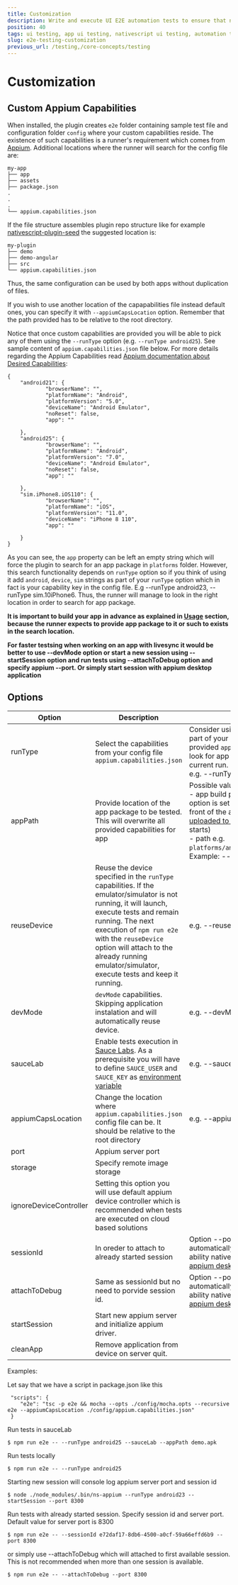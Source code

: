 ```yaml
---
title: Customization
description: Write and execute UI E2E automation tests to ensure that newly added features are working correctly and no regressions are introduced in the mobile app.
position: 40
tags: ui testing, app ui testing, nativescript ui testing, automation testing, app automation testing, nativescript automation testing, appium, ui test automation, e2e testing
slug: e2e-testing-customization
previous_url: /testing,/core-concepts/testing
---
```


# Customization 

## Custom Appium Capabilities

When installed, the plugin creates `e2e` folder containing sample test file and configuration folder `config` where your custom capabilities reside. 
The existence of such capabilities is a runner's requirement which comes from [Appium](https://github.com/appium/appium/blob/master/docs/en/writing-running-appium/caps.md). Additional locations where the runner will search for the config file are:

```
my-app
├── app
├── assets
├── package.json
.
.
.
└── appium.capabilities.json
```

If the file structure assembles plugin repo structure like for example [nativescript-plugin-seed](https://github.com/NativeScript/nativescript-plugin-seed) the suggested location is:

```
my-plugin
├── demo
├── demo-angular
├── src
└── appium.capabilities.json
```
Thus, the same configuration can be used by both apps without duplication of files.

If you wish to use another location of the capapabilities file instead default ones, you can specify it with `--appiumCapsLocation` option. Remember that the path provided has to be relative to the root directory.

Notice that once custom capabilities are provided you will be able to pick any of them using the `--runType` option (e.g. `--runType android25`). See sample content of `appium.capabilities.json` file below. For more details regarding the Appium Capabilities read [Appium documentation about Desired Capabilities](https://appium.io/docs/en/writing-running-appium/caps/):

```
{
    "android21": {
            "browserName": "",
            "platformName": "Android",
            "platformVersion": "5.0",
            "deviceName": "Android Emulator",
            "noReset": false,
            "app": ""
        
    },
    "android25": {
            "browserName": "",
            "platformName": "Android",
            "platformVersion": "7.0",
            "deviceName": "Android Emulator",
            "noReset": false,
            "app": ""
        
    },
    "sim.iPhone8.iOS110": {
            "browserName": "",
            "platformName": "iOS",
            "platformVersion": "11.0",
            "deviceName": "iPhone 8 110",
            "app": ""
        
    }
}
```

As you can see, the `app` property can be left an empty string which will force the plugin to search for an app package in `platforms` folder. However, this search functionality depends on `runType` option so if you think of using it add `android`, `device`, `sim` strings as part of your `runType` option which in fact is your capability key in the config file. E.g --runType android23, --runType sim.10iPhone6. Thus, the runner will manage to look in the right location in order to search for app package.

**It is important to build your app in advance as explained in [Usage](#usage) section, because the runner expects to provide app package to it or such to exists in the search location.**

**For faster testsing when working on an app with livesync it would be better to use --devMode option or start a new session using --startSession option and run tests using --attachToDebug option and specify appium --port. Or simply start session with appium desktop application**

## Options

|Option| Description | Value |
|---|---|---|
|runType| Select the capabilities from your config file `appium.capabilities.json`| Consider using `android`, `device`, `sim` strings as part of your `runType` option if you haven't provided `app` capability. Thus, the runner will look for app package in the right location for the current run. <br/> e.g. --runType ios-device10iPhone6|
|appPath| Provide location of the app package to be tested. This will overwrite all provided capabilities for app| Possible values are:<br/> - app build package name (in case `--sauceLab` option is set it will prepend `sauce-storage:` in front of the app name so app has to be [uploaded to Sauce Labs](https://wiki.saucelabs.com/display/DOCS/Uploading+Mobile+Applications+to+Sauce+Storage+for+Testing) before execution starts)<br/> - path e.g. `platforms/android/build/outputs/apk/demo.apk`.<br/> Example: --appPath demo-debug.apk|
| reuseDevice | Reuse the device specified in the `runType` capabilities. If the emulator/simulator is not running, it will launch, execute tests and remain running. The next execution of `npm run e2e` with the `reuseDevice` option will attach to the already running emulator/simulator, execute tests and keep it running. | e.g. --reuseDevice |
| devMode | `devMode` capabilities. Skipping application instalation and will automatically reuse device. | e.g. --devMode |
|sauceLab| Enable tests execution in [Sauce Labs](https://saucelabs.com/). As a prerequisite you will have to define `SAUCE_USER` and `SAUCE_KEY` as [environment variable](https://wiki.saucelabs.com/display/DOCS/Best+Practice%3A+Use+Environment+Variables+for+Authentication+Credentials)| e.g. --sauceLab|
|appiumCapsLocation| Change the location where `appium.capabilities.json` config file can be. It should be relative to the root directory | e.g. --appiumCapsLocation /e2e-tests|
|port| Appium server port|
|storage| Specify remote image storage |
|ignoreDeviceController| Setting this option you will use default appium device controller which is recommended when tests are executed on cloud based solutions |
|sessionId| In oreder to attach to already started session|Option --port is mendatory in this case. It will automatically set --devMode to true. Provides ability nativescript-dev-appium to be used with [appium desktop client](https://github.com/appium/appium-desktop/releases)|
|attachToDebug| Same as sessionId but no need to porvide session id.|Option --port is mendatory in this case. It will automatically resolve --sessionId. Provides ability nativescript-dev-appium to be used with [appium desktop client](https://github.com/appium/appium-desktop/releases)|
|startSession|Start new appium server and initialize appium driver.|
|cleanApp| Remove application from device on server quit.|

Examples:

Let say that we have a script in package.json like this 

```
 "scripts": {
    "e2e": "tsc -p e2e && mocha --opts ./config/mocha.opts --recursive e2e --appiumCapsLocation ./config/appium.capabilities.json"
 }

 ```

Run tests in sauceLab
```
$ npm run e2e -- --runType android25 --sauceLab --appPath demo.apk
```

Run tests locally
```
$ npm run e2e -- --runType android25
```

Starting new session will console log appium server port and session id
```
$ node ./node_modules/.bin/ns-appium --runType android23 --startSession --port 8300
```
Run tests with already started session. Specify session id and server port. Default value for server port is 8300
```
$ npm run e2e -- --sessionId e72daf17-8db6-4500-a0cf-59a66effd6b9 --port 8300 
```
or simply use --attachToDebug which will attached to first available session. This is not recommended when more than one session is available.
```
$ npm run e2e -- --attachToDebug --port 8300
```
